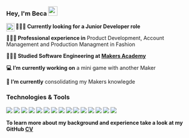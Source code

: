 ### Hey, I'm Beca <img src="https://media.giphy.com/media/hvRJCLFzcasrR4ia7z/giphy.gif" width="25px">
<a href="https://discord.gg/XTW52Kt">
  <img align="left" alt="" width="22px" src="" />
</a>

**👩🏼‍💻 Currently looking for a Junior Developer role**

**👩🏼‍🎨 Professional experience in** Product Development, Account Management and Production Managment in Fashion

**👩🏼‍🎓 Studied Software Engineering at [Makers Academy](https://makers.tech/)**

**💻 I’m currently working on** a mini game with another Maker

**🌱 I’m currently** consolidating my Makers knowlegde 

### Technologies & Tools
<p align="center">

<img src="https://img.shields.io/badge/JavaScript-F7DF1E?style=for-the-badge&logo=javascript&logoColor=black&style=plastic"> <img src="https://img.shields.io/badge/React-20232A?style=for-the-badge&logo=react&logoColor=61DAFB&style=plastic"> <img src="https://img.shields.io/badge/-Cypress-17202C?logo=cypress&logoColor=white&style=plastic"> <img src="https://img.shields.io/badge/-Jasmine-8A4182?logo=jasmine&logoColor=white&style=plastic"> <img src="https://img.shields.io/badge/Ruby-CC0000?style=for-the-badge&logo=ruby&logoColor=white&style=plastic"> <img src="https://img.shields.io/badge/Ruby_on_Rails-CC0000?style=for-the-badge&logo=ruby-on-rails&logoColor=white&style=plastic"> <img src="https://img.shields.io/badge/Rspec-CC0000?style=for-the-badge&logo=RubyGems&logoColor=white&style=plastic"> <img src="https://img.shields.io/badge/PostgreSQL-316192?style=for-the-badge&logo=postgresql&logoColor=white&style=plastic"> <img src="https://img.shields.io/badge/HTML-E34F26?style=for-the-badge&logo=html5&logoColor=white&style=plastic"> <img src="https://img.shields.io/badge/CSS3-1572B6?style=for-the-badge&logo=css3&logoColor=white&style=plastic"> <img src="https://img.shields.io/badge/Bootstrap-563D7C?style=for-the-badge&logo=bootstrap&logoColor=white&style=plastic"> <img src="https://img.shields.io/badge/-Travis%20CI-{3EAAAF}?logo=Travis&logoColor=&style=plastic"> <img src="https://img.shields.io/badge/Heroku-430098?style=for-the-badge&logo=heroku&logoColor=white&style=plastic"> <img src="https://img.shields.io/badge/Markdown-000000?style=for-the-badge&logo=markdown&logoColor=white&style=plastic"> <img src="https://img.shields.io/badge/GitHub-100000?style=for-the-badge&logo=github&logoColor=white&style=plastic"> 

</p>


**To learn more about my background and experience take a look at my GitHub [CV](https://github.com/beca-g/CV)**


<!--
**beca-g/beca-g** is a ✨ _special_ ✨ repository because its `README.md` (this file) appears on your GitHub profile.

Here are some ideas to get you started:

- 🔭 I’m currently working on ...
- 🌱 I’m currently learning ...
- 👯 I’m looking to collaborate on ...
- 🤔 I’m looking for help with ...
- 💬 Ask me about ...
- 📫 How to reach me: ...
- 😄 Pronouns: ...
- ⚡ Fun fact: ...
-->
